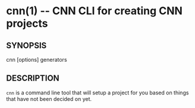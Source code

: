 # cnn(1) -- CNN CLI for creating CNN projects


## SYNOPSIS
cnn [options] generators


## DESCRIPTION
`cnn` is a command line tool that will setup a project for you based on
things that have not been decided on yet.
